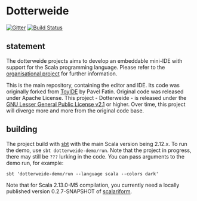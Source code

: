 # Dotterweide

[![Gitter](https://badges.gitter.im/Join%20Chat.svg)](https://gitter.im/dotterweide/dotterweide-org?utm_source=badge&utm_medium=badge&utm_campaign=pr-badge&utm_content=badge)
[![Build Status](https://travis-ci.org/dotterweide/dotterweide.svg?branch=master)](https://travis-ci.org/dotterweide/dotterweide)

## statement

The dotterweide projects aims to develop an embeddable mini-IDE with support for the Scala programming language. Please refer to the
[organisational project](https://github.com/dotterweide/dotterweide-org) for further information.

This is the main repository, containing the editor and IDE. Its code was originally forked
from [ToyIDE](https://github.com/pavelfatin/toyide) by Pavel Fatin. Original code was released
under Apache License. This project - Dotterweide - is released under the
[GNU Lesser General Public License v2.1](https://www.gnu.org/licenses/lgpl-2.1.txt) or higher.
Over time, this project will diverge more and more from the original code base.

## building

The project build with [sbt](http://www.scala-sbt.org/) with the main Scala version being 2.12.x.
To run the demo, use `sbt dotterweide-demo/run`. Note that the project in progress, there may still be
`???` lurking in the code. You can pass arguments to the demo run, for example:

    sbt 'dotterweide-demo/run --language scala --colors dark'

Note that for Scala 2.13.0-M5 compilation, you currently need a locally published version 0.2.7-SNAPSHOT
of [scalariform](https://github.com/Sciss/scalariform/tree/sciss_work).
